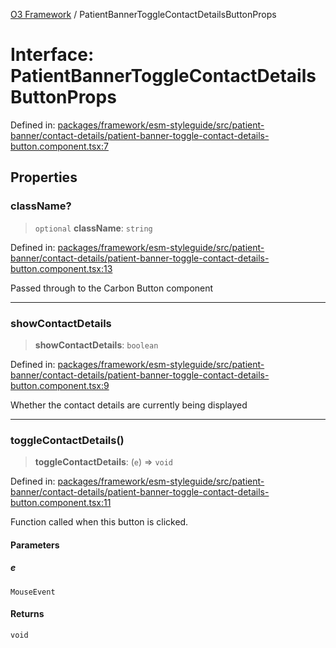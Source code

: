 [O3 Framework](../API.md) / PatientBannerToggleContactDetailsButtonProps

# Interface: PatientBannerToggleContactDetailsButtonProps

Defined in: [packages/framework/esm-styleguide/src/patient-banner/contact-details/patient-banner-toggle-contact-details-button.component.tsx:7](https://github.com/openmrs/openmrs-esm-core/blob/85cde3ce59cd3d29230c98040a3f53525e808725/packages/framework/esm-styleguide/src/patient-banner/contact-details/patient-banner-toggle-contact-details-button.component.tsx#L7)

## Properties

### className?

> `optional` **className**: `string`

Defined in: [packages/framework/esm-styleguide/src/patient-banner/contact-details/patient-banner-toggle-contact-details-button.component.tsx:13](https://github.com/openmrs/openmrs-esm-core/blob/85cde3ce59cd3d29230c98040a3f53525e808725/packages/framework/esm-styleguide/src/patient-banner/contact-details/patient-banner-toggle-contact-details-button.component.tsx#L13)

Passed through to the Carbon Button component

***

### showContactDetails

> **showContactDetails**: `boolean`

Defined in: [packages/framework/esm-styleguide/src/patient-banner/contact-details/patient-banner-toggle-contact-details-button.component.tsx:9](https://github.com/openmrs/openmrs-esm-core/blob/85cde3ce59cd3d29230c98040a3f53525e808725/packages/framework/esm-styleguide/src/patient-banner/contact-details/patient-banner-toggle-contact-details-button.component.tsx#L9)

Whether the contact details are currently being displayed

***

### toggleContactDetails()

> **toggleContactDetails**: (`e`) => `void`

Defined in: [packages/framework/esm-styleguide/src/patient-banner/contact-details/patient-banner-toggle-contact-details-button.component.tsx:11](https://github.com/openmrs/openmrs-esm-core/blob/85cde3ce59cd3d29230c98040a3f53525e808725/packages/framework/esm-styleguide/src/patient-banner/contact-details/patient-banner-toggle-contact-details-button.component.tsx#L11)

Function called when this button is clicked.

#### Parameters

##### e

`MouseEvent`

#### Returns

`void`
